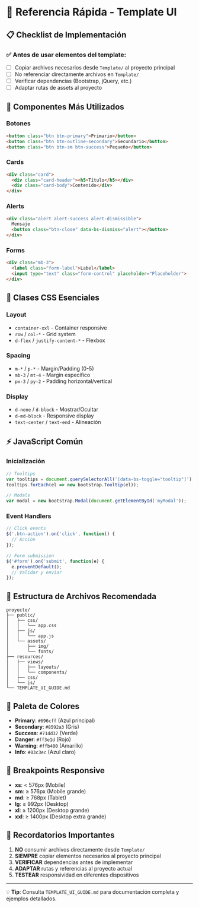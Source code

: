 # 🚀 Referencia Rápida - Template UI

## 📋 Checklist de Implementación

### ✅ Antes de usar elementos del template:
- [ ] Copiar archivos necesarios desde `Template/` al proyecto principal
- [ ] No referenciar directamente archivos en `Template/`
- [ ] Verificar dependencias (Bootstrap, jQuery, etc.)
- [ ] Adaptar rutas de assets al proyecto

## 🎨 Componentes Más Utilizados

### Botones
```html
<button class="btn btn-primary">Primario</button>
<button class="btn btn-outline-secondary">Secundario</button>
<button class="btn btn-sm btn-success">Pequeño</button>
```

### Cards
```html
<div class="card">
  <div class="card-header"><h5>Título</h5></div>
  <div class="card-body">Contenido</div>
</div>
```

### Alerts
```html
<div class="alert alert-success alert-dismissible">
  Mensaje
  <button class="btn-close" data-bs-dismiss="alert"></button>
</div>
```

### Forms
```html
<div class="mb-3">
  <label class="form-label">Label</label>
  <input type="text" class="form-control" placeholder="Placeholder">
</div>
```

## 🎯 Clases CSS Esenciales

### Layout
- `container-xxl` - Container responsive
- `row` / `col-*` - Grid system
- `d-flex` / `justify-content-*` - Flexbox

### Spacing
- `m-*` / `p-*` - Margin/Padding (0-5)
- `mb-3` / `mt-4` - Margin específico
- `px-3` / `py-2` - Padding horizontal/vertical

### Display
- `d-none` / `d-block` - Mostrar/Ocultar
- `d-md-block` - Responsive display
- `text-center` / `text-end` - Alineación

## ⚡ JavaScript Común

### Inicialización
```javascript
// Tooltips
var tooltips = document.querySelectorAll('[data-bs-toggle="tooltip"]');
tooltips.forEach(el => new bootstrap.Tooltip(el));

// Modals
var modal = new bootstrap.Modal(document.getElementById('myModal'));
```

### Event Handlers
```javascript
// Click events
$('.btn-action').on('click', function() {
  // Acción
});

// Form submission
$('#form').on('submit', function(e) {
  e.preventDefault();
  // Validar y enviar
});
```

## 🔧 Estructura de Archivos Recomendada

```
proyecto/
├── public/
│   ├── css/
│   │   └── app.css
│   ├── js/
│   │   └── app.js
│   └── assets/
│       ├── img/
│       └── fonts/
├── resources/
│   ├── views/
│   │   ├── layouts/
│   │   └── components/
│   ├── css/
│   └── js/
└── TEMPLATE_UI_GUIDE.md
```

## 🎨 Paleta de Colores

- **Primary**: `#696cff` (Azul principal)
- **Secondary**: `#8592a3` (Gris)
- **Success**: `#71dd37` (Verde)
- **Danger**: `#ff3e1d` (Rojo)
- **Warning**: `#ffb400` (Amarillo)
- **Info**: `#03c3ec` (Azul claro)

## 📱 Breakpoints Responsive

- **xs**: < 576px (Mobile)
- **sm**: ≥ 576px (Mobile grande)
- **md**: ≥ 768px (Tablet)
- **lg**: ≥ 992px (Desktop)
- **xl**: ≥ 1200px (Desktop grande)
- **xxl**: ≥ 1400px (Desktop extra grande)

## 🚨 Recordatorios Importantes

1. **NO** consumir archivos directamente desde `Template/`
2. **SIEMPRE** copiar elementos necesarios al proyecto principal
3. **VERIFICAR** dependencias antes de implementar
4. **ADAPTAR** rutas y referencias al proyecto actual
5. **TESTEAR** responsividad en diferentes dispositivos

---

💡 **Tip**: Consulta `TEMPLATE_UI_GUIDE.md` para documentación completa y ejemplos detallados.